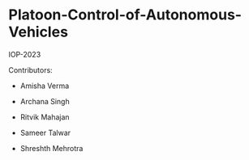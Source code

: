 # Platoon-Control-of-Autonomous-Vehicles

IOP-2023

Contributors:

- Amisha Verma

- Archana Singh

- Ritvik Mahajan

- Sameer Talwar

- Shreshth Mehrotra
